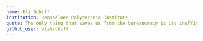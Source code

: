 ```yaml
---
name: Eli Schiff
institution: Rensselaer Polytechnic Institute
quote: The only thing that saves us from the bureaucracy is its inefficiency.
github_user: elihschiff
---
```

